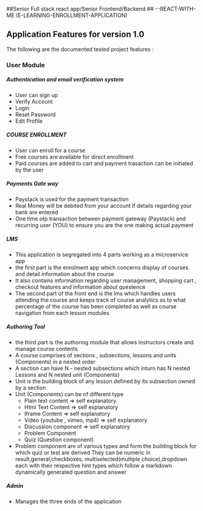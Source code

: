 ##Senior Full stack react app/Senior Frontend/Backend ## --REACT-WITH-ME (E-LEARNING-ENROLLMENT-APPLICATION)


## Application Features for version 1.0

The following are the documented tested project features :
### User Module

##### Authentication and email verification system
-  User can sign up
-  Verify Account
-  Login
-  Reset Password
-  Edit Profile

##### COURSE ENROLLMENT
- User can enroll for a course
- Free courses are available for direct enrollment
- Paid courses are added to cart and payment trasaction can be initiated by the user

##### Payments Gate way
- Paystack is used for the payment transaction
- Real Money will be debited from your account if details regarding your bank are entered
- One time otp transaction between payment gateway (Paystack) and recurring user (YOU) to ensure you  are the one making actual payment

##### LMS
- This application is segregated into 4 parts working as a microservice app
- the first part is the enrolment app which concerns display of courses and detail information about the course
- It also contains information regarding user management, shopping cart , checkout features and information about questence
- The second part of the front end is the lms which handles users attending the course and keeps track of course analytics as to what percentage of the course has been completed as well as course navigation from each lesson modules

##### Authoring Tool
- the third part is the authoring module that allows instructors create and manage course contents
- A course comprises of sections , subsections, lessons and units (Components) in a nested  order
- A section can have N - nested subsections which inturn has N nested Lessons and N nested unit (Components)
- Unit is the building block of any lesson defined by its subsection owned by a section
- Unit (Components) can be of different type
   - Plain text content            =>  self explanatory
   - Html Text Content             =>  self explanatory
   - Iframe Content                =>  self explanatory
   - Video (youtube , vimeo, mp4)  =>  self explanatory
   - Discussion component          =>  self explanatory
   - Problem Component           
   - Quiz (Question component)
- Problem component are of various types and form the building block for which quiz or test are derived
They can be numeric in result,general,checkboxes, multiselected(multiple choice),dropdown each with their respective hint types which follow a markdown dynamically generated question and answer 

##### Admin
- Manages the three ends of the application

